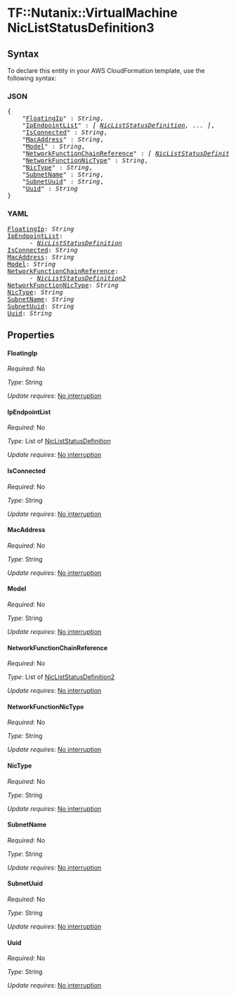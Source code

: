 # TF::Nutanix::VirtualMachine NicListStatusDefinition3

## Syntax

To declare this entity in your AWS CloudFormation template, use the following syntax:

### JSON

<pre>
{
    "<a href="#floatingip" title="FloatingIp">FloatingIp</a>" : <i>String</i>,
    "<a href="#ipendpointlist" title="IpEndpointList">IpEndpointList</a>" : <i>[ <a href="nicliststatusdefinition.md">NicListStatusDefinition</a>, ... ]</i>,
    "<a href="#isconnected" title="IsConnected">IsConnected</a>" : <i>String</i>,
    "<a href="#macaddress" title="MacAddress">MacAddress</a>" : <i>String</i>,
    "<a href="#model" title="Model">Model</a>" : <i>String</i>,
    "<a href="#networkfunctionchainreference" title="NetworkFunctionChainReference">NetworkFunctionChainReference</a>" : <i>[ <a href="nicliststatusdefinition2.md">NicListStatusDefinition2</a>, ... ]</i>,
    "<a href="#networkfunctionnictype" title="NetworkFunctionNicType">NetworkFunctionNicType</a>" : <i>String</i>,
    "<a href="#nictype" title="NicType">NicType</a>" : <i>String</i>,
    "<a href="#subnetname" title="SubnetName">SubnetName</a>" : <i>String</i>,
    "<a href="#subnetuuid" title="SubnetUuid">SubnetUuid</a>" : <i>String</i>,
    "<a href="#uuid" title="Uuid">Uuid</a>" : <i>String</i>
}
</pre>

### YAML

<pre>
<a href="#floatingip" title="FloatingIp">FloatingIp</a>: <i>String</i>
<a href="#ipendpointlist" title="IpEndpointList">IpEndpointList</a>: <i>
      - <a href="nicliststatusdefinition.md">NicListStatusDefinition</a></i>
<a href="#isconnected" title="IsConnected">IsConnected</a>: <i>String</i>
<a href="#macaddress" title="MacAddress">MacAddress</a>: <i>String</i>
<a href="#model" title="Model">Model</a>: <i>String</i>
<a href="#networkfunctionchainreference" title="NetworkFunctionChainReference">NetworkFunctionChainReference</a>: <i>
      - <a href="nicliststatusdefinition2.md">NicListStatusDefinition2</a></i>
<a href="#networkfunctionnictype" title="NetworkFunctionNicType">NetworkFunctionNicType</a>: <i>String</i>
<a href="#nictype" title="NicType">NicType</a>: <i>String</i>
<a href="#subnetname" title="SubnetName">SubnetName</a>: <i>String</i>
<a href="#subnetuuid" title="SubnetUuid">SubnetUuid</a>: <i>String</i>
<a href="#uuid" title="Uuid">Uuid</a>: <i>String</i>
</pre>

## Properties

#### FloatingIp

_Required_: No

_Type_: String

_Update requires_: [No interruption](https://docs.aws.amazon.com/AWSCloudFormation/latest/UserGuide/using-cfn-updating-stacks-update-behaviors.html#update-no-interrupt)

#### IpEndpointList

_Required_: No

_Type_: List of <a href="nicliststatusdefinition.md">NicListStatusDefinition</a>

_Update requires_: [No interruption](https://docs.aws.amazon.com/AWSCloudFormation/latest/UserGuide/using-cfn-updating-stacks-update-behaviors.html#update-no-interrupt)

#### IsConnected

_Required_: No

_Type_: String

_Update requires_: [No interruption](https://docs.aws.amazon.com/AWSCloudFormation/latest/UserGuide/using-cfn-updating-stacks-update-behaviors.html#update-no-interrupt)

#### MacAddress

_Required_: No

_Type_: String

_Update requires_: [No interruption](https://docs.aws.amazon.com/AWSCloudFormation/latest/UserGuide/using-cfn-updating-stacks-update-behaviors.html#update-no-interrupt)

#### Model

_Required_: No

_Type_: String

_Update requires_: [No interruption](https://docs.aws.amazon.com/AWSCloudFormation/latest/UserGuide/using-cfn-updating-stacks-update-behaviors.html#update-no-interrupt)

#### NetworkFunctionChainReference

_Required_: No

_Type_: List of <a href="nicliststatusdefinition2.md">NicListStatusDefinition2</a>

_Update requires_: [No interruption](https://docs.aws.amazon.com/AWSCloudFormation/latest/UserGuide/using-cfn-updating-stacks-update-behaviors.html#update-no-interrupt)

#### NetworkFunctionNicType

_Required_: No

_Type_: String

_Update requires_: [No interruption](https://docs.aws.amazon.com/AWSCloudFormation/latest/UserGuide/using-cfn-updating-stacks-update-behaviors.html#update-no-interrupt)

#### NicType

_Required_: No

_Type_: String

_Update requires_: [No interruption](https://docs.aws.amazon.com/AWSCloudFormation/latest/UserGuide/using-cfn-updating-stacks-update-behaviors.html#update-no-interrupt)

#### SubnetName

_Required_: No

_Type_: String

_Update requires_: [No interruption](https://docs.aws.amazon.com/AWSCloudFormation/latest/UserGuide/using-cfn-updating-stacks-update-behaviors.html#update-no-interrupt)

#### SubnetUuid

_Required_: No

_Type_: String

_Update requires_: [No interruption](https://docs.aws.amazon.com/AWSCloudFormation/latest/UserGuide/using-cfn-updating-stacks-update-behaviors.html#update-no-interrupt)

#### Uuid

_Required_: No

_Type_: String

_Update requires_: [No interruption](https://docs.aws.amazon.com/AWSCloudFormation/latest/UserGuide/using-cfn-updating-stacks-update-behaviors.html#update-no-interrupt)

